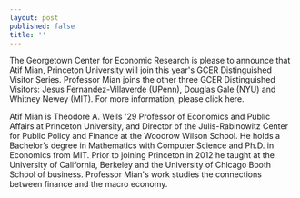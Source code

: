 ```yaml
---
layout: post
published: false
title: ''
---
```

The Georgetown Center for Economic Research is please to announce that Atif Mian, Princeton University will join this year's GCER Distinguished Visitor Series. Professor Mian joins the other three GCER Distinguished Visitors:  Jesus Fernandez-Villaverde (UPenn), Douglas Gale (NYU) and Whitney Newey (MIT). For more information, please click here. 

Atif Mian is Theodore A. Wells '29 Professor of Economics and Public Affairs at Princeton University, and Director of the Julis-Rabinowitz Center for Public Policy and Finance at the Woodrow Wilson School. He holds a Bachelor’s degree in Mathematics with Computer Science and Ph.D. in Economics from MIT. Prior to joining Princeton in 2012 he taught at the University of California, Berkeley and the University of Chicago Booth School of business. Professor Mian's work studies the connections between finance and the macro economy. 
